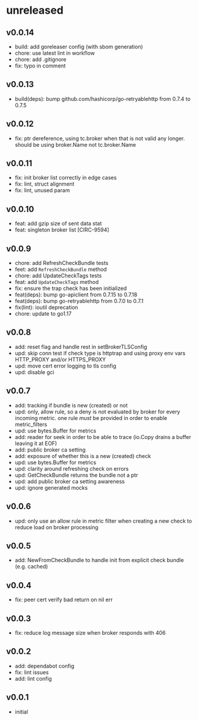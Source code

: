 # unreleased

## v0.0.14

* build: add goreleaser config (with sbom generation)
* chore: use latest lint in workflow
* chore: add .gitignore
* fix: typo in comment

## v0.0.13

* build(deps): bump github.com/hashicorp/go-retryablehttp from 0.7.4 to 0.7.5

## v0.0.12

* fix: ptr dereference, using tc.broker when that is not valid any longer. should be using broker.Name not tc.broker.Name

## v0.0.11

* fix: init broker list correctly in edge cases
* fix: lint, struct alignment
* fix: lint, unused param

## v0.0.10

* feat: add gzip size of sent data stat
* feat: singleton broker list [CIRC-9594]

## v0.0.9

* chore: add RefreshCheckBundle tests
* feet: add `RefreshCheckBundle` method
* chore: add UpdateCheckTags tests
* feat: add `UpdateCheckTags` method
* fix: ensure the trap check has been initialized
* feat(deps): bump go-apiclient from 0.7.15 to 0.7.18
* feat(deps): bump go-retryablehttp from 0.7.0 to 0.7.1
* fix(lint): ioutil deprecation
* chore: update to go1.17

## v0.0.8

* add: reset flag and handle rest in setBrokerTLSConfig
* upd: skip conn test if check type is httptrap and using proxy env vars HTTP_PROXY and/or HTTPS_PROXY
* upd: move cert error logging to tls config
* upd: disable gci

## v0.0.7

* add: tracking if bundle is new (created) or not
* upd: only, allow rule, so a deny is not evaluated by broker for every incoming metric. one rule _must_ be provided in order to enable metric_filters
* upd: use bytes.Buffer for metrics
* add: reader for seek in order to be able to trace (io.Copy drains a buffer leaving it at EOF)
* add: public broker ca setting
* add: exposure of whether this is a new (created) check
* upd: use bytes.Buffer for metrics
* upd: clarity around refreshing check on errors
* upd: GetCheckBundle returns the bundle not a ptr
* upd: add public broker ca setting awareness
* upd: ignore generated mocks

## v0.0.6

* upd: only use an allow rule in metric filter when creating a new check to reduce load on broker processing

## v0.0.5

* add: NewFromCheckBundle to handle init from explicit check bundle (e.g. cached)

## v0.0.4

* fix: peer cert verify bad return on nil err

## v0.0.3

* fix: reduce log message size when broker responds with 406

## v0.0.2

* add: dependabot config
* fix: lint issues
* add: lint config

## v0.0.1

* initial
